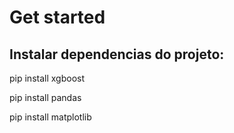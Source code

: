 # Get started

## Instalar dependencias do projeto:

pip install xgboost

pip install pandas

pip install matplotlib
